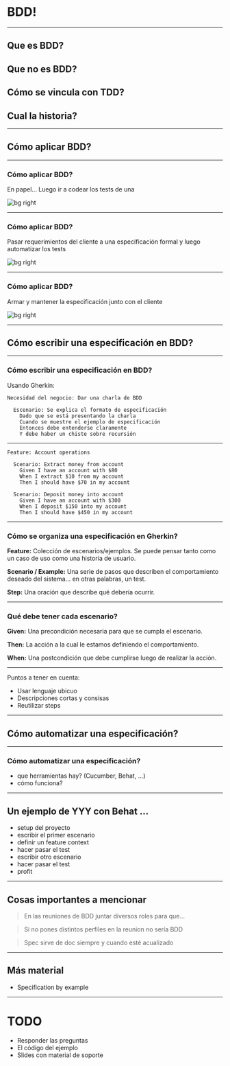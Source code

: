 <!--
theme: gaia
footer: /* Behavior Driven Development */
paginate: true
-->

<!--
_class: lead
_paginate: false
-->

# BDD!

---

## Que es BDD?
## Que no es BDD?
## Cómo se vincula con TDD?
## Cual la historia?

--- 

<!-- _class: lead -->

## Cómo aplicar BDD?

---

### Cómo aplicar BDD?

En papel...
Luego ir a codear los tests de una

![bg right](https://learnenglishteens.britishcouncil.org/sites/teens/files/rs261_157781379-low.jpg)

---
 
### Cómo aplicar BDD?

Pasar requerimientos del cliente a una especificación formal y luego automatizar los tests

![bg right](https://u-tor.com/wp-content/uploads/2020/09/test-automation-framework-2048x1260-1.jpeg)

---

### Cómo aplicar BDD?
 
Armar y mantener la especificación junto con el cliente

![bg right](https://i.pinimg.com/736x/b6/e3/0b/b6e30b7da167dd162f3d253bcada76ef.jpg)

---
 
<!-- _class: lead -->

## Cómo escribir una especificación en BDD?

---


### Cómo escribir una especificación en BDD?

Usando Gherkin:

```gherkin
Necesidad del negocio: Dar una charla de BDD

  Escenario: Se explica el formato de especificación
    Dado que se está presentando la charla
    Cuando se muestre el ejemplo de especificación
    Entonces debe entenderse claramente
    Y debe haber un chiste sobre recursión

```

---

<!-- _class: lead -->

```
Feature: Account operations

  Scenario: Extract money from account
    Given I have an account with $80
    When I extract $10 from my account
    Then I should have $70 in my account

  Scenario: Deposit money into account
    Given I have an account with $300
    When I deposit $150 into my account
    Then I should have $450 in my account

```

---

### Cómo se organiza una especificación en Gherkin?

**Feature:**
Colección de escenarios/ejemplos. Se puede pensar tanto como un caso de uso como una historia de usuario.

**Scenario / Example:**
Una serie de pasos que describen el comportamiento deseado del sistema... en otras palabras, un test.

**Step:**
Una oración que describe qué debería ocurrir.

---

### Qué debe tener cada escenario?

**Given:**
Una precondición necesaria para que se cumpla el escenario.

**Then:**
La acción a la cual le estamos definiendo el comportamiento.

**When:**
Una postcondición que debe cumplirse luego de realizar la acción.

---
 
Puntos a tener en cuenta: 
- Usar lenguaje ubicuo
- Descripciones cortas y consisas
- Reutilizar steps

---

<!-- _class: lead -->

## Cómo automatizar una especificación?

---

### Cómo automatizar una especificación?
 
- que herramientas hay?  (Cucumber, Behat, ...)
- cómo funciona?

---

## Un ejemplo de YYY con Behat ...
 
- setup del proyecto
- escribir el primer escenario
- definir un feature context
- hacer pasar el test
- escribir otro escenario
- hacer pasar el test
- profit

---

## Cosas importantes a mencionar

> En las reuniones de BDD juntar diversos roles para que...

> Si no pones distintos perfiles en la reunion no sería BDD

> Spec sirve de doc siempre y cuando esté acualizado

---

## Más material

- Specification by example

---

# TODO

- Responder las preguntas
- El código del ejemplo
- Slides con material de soporte

